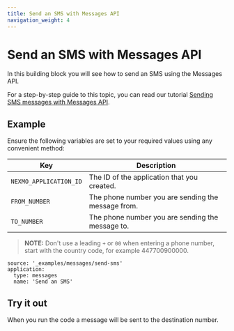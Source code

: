 ```yaml
---
title: Send an SMS with Messages API
navigation_weight: 4
---
```


# Send an SMS with Messages API

In this building block you will see how to send an SMS using the Messages API.

For a step-by-step guide to this topic, you can read our tutorial [Sending SMS messages with Messages API](/tutorials/sending-sms-messages-with-messages-api).

## Example

Ensure the following variables are set to your required values using any convenient method:

Key | Description
-- | --
`NEXMO_APPLICATION_ID` | The ID of the application that you created.
`FROM_NUMBER` | The phone number you are sending the message from.
`TO_NUMBER` | The phone number you are sending the message to.

> **NOTE:** Don't use a leading `+` or `00` when entering a phone number, start with the country code, for example 447700900000.

```building_blocks
source: '_examples/messages/send-sms'
application:
  type: messages
  name: 'Send an SMS'
```

## Try it out

When you run the code a message will be sent to the destination number.
